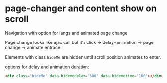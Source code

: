 # page-changer and content show on scroll

Navigation with option for langs and animated page change

Page change looks like ajax call but it's click -> delay+animation -> page change -> animate entrace

Elements with class ``hideMe`` are hidden until scroll position animates to enter.

options for delay and animation duration:

```html
<div class="hideMe" data-hidemedelay="300" data-hidemetime="100"></div>
```
